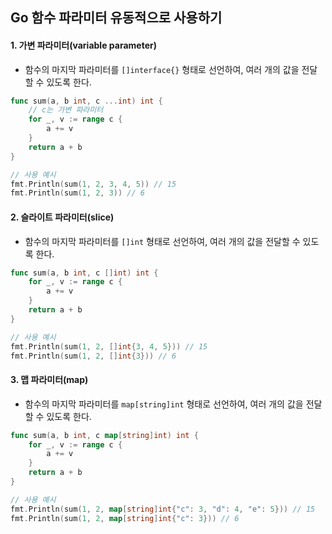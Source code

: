 ## Go 함수 파라미터 유동적으로 사용하기

#### 1. 가변 파라미터(variable parameter)

- 함수의 마지막 파라미터를 `[]interface{}` 형태로 선언하여, 여러 개의 값을 전달할 수 있도록 한다.

```go
func sum(a, b int, c ...int) int {
    // c는 가변 파라미터
    for _, v := range c {
        a += v
    }
    return a + b
}

// 사용 예시
fmt.Println(sum(1, 2, 3, 4, 5)) // 15
fmt.Println(sum(1, 2, 3)) // 6
```



#### 2. 슬라이트 파라미터(slice)

- 함수의 마지막 파라미터를 `[]int` 형태로 선언하여, 여러 개의 값을 전달할 수 있도록 한다.

```go
func sum(a, b int, c []int) int {
    for _, v := range c {
        a += v
    }
    return a + b
}

// 사용 예시
fmt.Println(sum(1, 2, []int{3, 4, 5})) // 15
fmt.Println(sum(1, 2, []int{3})) // 6
```



#### 3. 맵 파라미터(map)

- 함수의 마지막 파라미터를 `map[string]int` 형태로 선언하여, 여러 개의 값을 전달할 수 있도록 한다.

```go
func sum(a, b int, c map[string]int) int {
    for _, v := range c {
        a += v
    }
    return a + b
}

// 사용 예시
fmt.Println(sum(1, 2, map[string]int{"c": 3, "d": 4, "e": 5})) // 15
fmt.Println(sum(1, 2, map[string]int{"c": 3})) // 6
```

